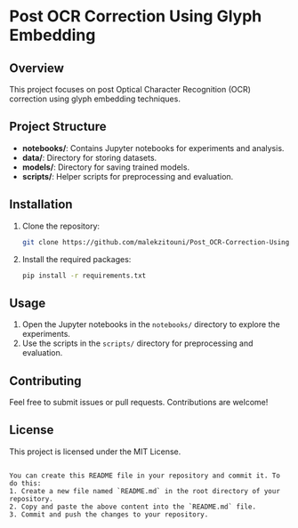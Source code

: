 

# Post OCR Correction Using Glyph Embedding

## Overview
This project focuses on post Optical Character Recognition (OCR) correction using glyph embedding techniques.

## Project Structure
- **notebooks/**: Contains Jupyter notebooks for experiments and analysis.
- **data/**: Directory for storing datasets.
- **models/**: Directory for saving trained models.
- **scripts/**: Helper scripts for preprocessing and evaluation.

## Installation
1. Clone the repository:
   ```sh
   git clone https://github.com/malekzitouni/Post_OCR-Correction-Using-Glyph-Embedding.git
   ```
2. Install the required packages:
   ```sh
   pip install -r requirements.txt
   ```

## Usage
1. Open the Jupyter notebooks in the `notebooks/` directory to explore the experiments.
2. Use the scripts in the `scripts/` directory for preprocessing and evaluation.

## Contributing
Feel free to submit issues or pull requests. Contributions are welcome!

## License
This project is licensed under the MIT License.
```

You can create this README file in your repository and commit it. To do this:
1. Create a new file named `README.md` in the root directory of your repository.
2. Copy and paste the above content into the `README.md` file.
3. Commit and push the changes to your repository.
